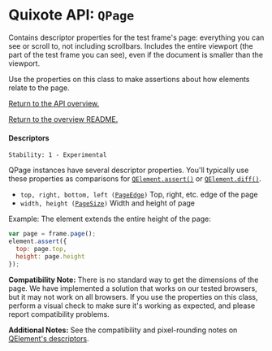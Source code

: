 # Quixote API: `QPage`

Contains descriptor properties for the test frame's page: everything you can see or scroll to, not including scrollbars. Includes the entire viewport (the part of the test frame you can see), even if the document is smaller than the viewport.

Use the properties on this class to make assertions about how elements relate to the page.

[Return to the API overview.](api.md)

[Return to the overview README.](../README.md)


#### Descriptors

```
Stability: 1 - Experimental
```

QPage instances have several descriptor properties. You'll typically use these properties as comparisons for [`QElement.assert()`](QElement.md) or [`QElement.diff()`](QElement.md).

* `top, right, bottom, left (`[`PageEdge`](descriptors.md)`)` Top, right, etc. edge of the page
* `width, height (`[`PageSize`](descriptors.md)`)` Width and height of page

Example: The element extends the entire height of the page:

```javascript
var page = frame.page();
element.assert({
  top: page.top,
  height: page.height
});
```

**Compatibility Note:** There is no standard way to get the dimensions of the page. We have implemented a solution that works on our tested browsers, but it may not work on all browsers. If you use the properties on this class, perform a visual check to make sure it's working as expected, and please report compatibility problems.

**Additional Notes:** See the compatibility and pixel-rounding notes on [QElement's descriptors](QElement.md).
